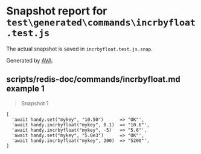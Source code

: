 # Snapshot report for `test\generated\commands\incrbyfloat.test.js`

The actual snapshot is saved in `incrbyfloat.test.js.snap`.

Generated by [AVA](https://ava.li).

## scripts/redis-doc/commands/incrbyfloat.md example 1

> Snapshot 1

    [
      'await handy.set("mykey", "10.50")      => "OK"',
      'await handy.incrbyfloat("mykey", 0.1)  => "10.6"',
      'await handy.incrbyfloat("mykey", -5)   => "5.6"',
      'await handy.set("mykey", "5.0e3")      => "OK"',
      'await handy.incrbyfloat("mykey", 200)  => "5200"',
    ]
